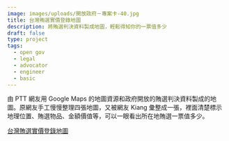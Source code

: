 ```yaml
---
image: images/uploads/開放政府－專案卡-40.jpg
title: 台灣賄選實價登錄地圖
description: 將賄選判決資料製成地圖，輕鬆得知你的一票值多少
draft: false
type: project
tags:
  - open gov
  - legal
  - advocator
  - engineer
  - basic
---
```

由 PTT 網友用 Google Maps 的地圖資源和政府開放的賄選判決資料製成的地圖。原網友手工慢慢整理四張地圖，又被網友 Kiang 彙整成一張，裡面清楚標示地理位置、賄選物品、金額價值等，可以一眼看出所在地賄選一票值多少。

[台灣賄選實價登錄地圖](https://kiang.github.io/bribes_map/)